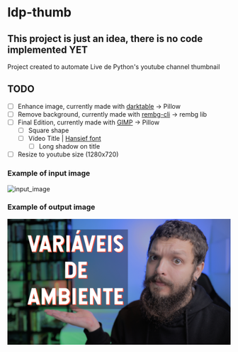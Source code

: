 # ldp-thumb

## This project is just an idea, there is **no code implemented YET**

Project created to automate Live de Python's youtube channel thumbnail

## TODO

- [ ] Enhance image, currently made with [darktable](https://www.darktable.org/) -> Pillow
- [ ] Remove background, currently made with [rembg-cli](https://pypi.org/project/rembg/) -> rembg lib
- [ ] Final Edition, currently made with [GIMP](https://www.gimp.org/) -> Pillow
  - [ ] Square shape
  - [ ] Vídeo Title | [Hansief font](https://www.dafont.com/hansief.font)
    - [ ] Long shadow on title
- [ ] Resize to youtube size (1280x720)

### Example of input image

![input_image](./images/input.JPG)

### Example of output image

![output_image](./images/output.png)
